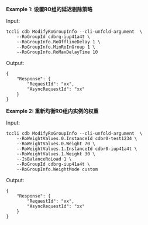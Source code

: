 **Example 1: 设置RO组的延迟剔除策略**



Input: 

```
tccli cdb ModifyRoGroupInfo --cli-unfold-argument  \
    --RoGroupId cdbrg-iup41a4t \
    --RoGroupInfo.RoOfflineDelay 1 \
    --RoGroupInfo.MinRoInGroup 1 \
    --RoGroupInfo.RoMaxDelayTime 10
```

Output: 
```
{
    "Response": {
        "RequestId": "xx",
        "AsyncRequestId": "xx"
    }
}
```

**Example 2: 重新均衡RO组内实例的权重**



Input: 

```
tccli cdb ModifyRoGroupInfo --cli-unfold-argument  \
    --RoWeightValues.0.InstanceId cdbr0-test1234 \
    --RoWeightValues.0.Weight 70 \
    --RoWeightValues.1.InstanceId cdbr0-iup41a4t \
    --RoWeightValues.1.Weight 30 \
    --IsBalanceRoLoad 1 \
    --RoGroupId cdbrg-iup41a4t \
    --RoGroupInfo.WeightMode custom
```

Output: 
```
{
    "Response": {
        "RequestId": "xx",
        "AsyncRequestId": "xx"
    }
}
```

